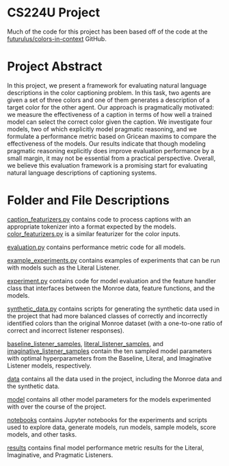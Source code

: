 # CS224U Project
Much of the code for this project has been based off of the code at the [futurulus/colors-in-context](https://github.com/futurulus/colors-in-context) GitHub.

# Project Abstract
In this project, we present a framework for evaluating natural language descriptions in the color captioning problem. In this task, two agents are given a set of three colors and one of them generates a description of a target color for the other agent.  Our approach is pragmatically motivated:  we measure the effectiveness of a caption in terms of how well a trained model can select the correct color given the caption.  We investigate four models, two of which explicitly model pragmatic reasoning, and we formulate a performance metric based on Gricean maxims to compare the effectiveness of the models.  Our results indicate that though modeling pragmatic reasoning explicitly does improve evaluation performance by a small margin, it may not be essential from a practical perspective. Overall, we believe this evaluation framework is a promising start for evaluating natural language descriptions of captioning systems.

# Folder and File Descriptions
[caption_featurizers.py](./caption_featurizers.py) contains code to process captions with an appropriate tokenizer into a format expected by the models. [color_featurizers.py](./color_featurizers.py) is a similar featurizer for the color inputs.

[evaluation.py](./evaluation.py) contains performance metric code for all models.

[example_experiments.py](./example_experiments) contains examples of experiments that can be run with models such as the Literal Listener.

[experiment.py](./experiment.py) contains code for model evaluation and the feature handler class that interfaces between the Monroe data, feature functions, and the models.

[synthetic_data.py](./synthetic_data.py) contains scripts for generating the synthetic data used in the project that had more balanced classes of correctly and incorrectly identified colors than the original Monroe dataset (with a one-to-one ratio of correct and incorrect listener responses).

[baseline_listener_samples](./baseline_listener_samples/), [literal_listener_samples](./literal_listener_samples/), and [imaginative_listener_samples](./imaginative_listener_samples/) contain the ten sampled model parameters with optimal hyperparameters from the Baseline, Literal, and Imaginative Listener models, respectively.

[data](./data/) contains all the data used in the project, including the Monroe data and the synthetic data.

[model](./model/) contains all other model parameters for the models experimented with over the course of the project.

[notebooks](./notebooks/) contains Jupyter notebooks for the experiments and scripts used to explore data, generate models, run models, sample models, score models, and other tasks.

[results](./results/) contains final model performance metric results for the Literal, Imaginative, and Pragmatic Listeners.
